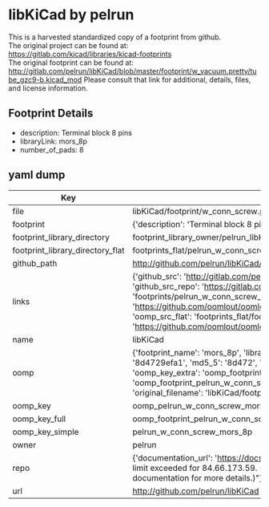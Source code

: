 # libKiCad by pelrun  
This is a harvested standardized copy of a footprint from github.  
The original project can be found at:  
https://gitlab.com/kicad/libraries/kicad-footprints  
The original footprint can be found at:
http://gitlab.com/pelrun/libKiCad/blob/master/footprint/w_vacuum.pretty/tube_gzc9-b.kicad_mod
Please consult that link for additional, details, files, and license information.  
## Footprint Details
* description: Terminal block 8 pins  
* libraryLink: mors_8p  
* number_of_pads: 8  
## yaml dump  
| Key | Value |  
| --- | --- |  
| file | libKiCad/footprint/w_conn_screw.pretty/mors_8p.kicad_mod |  
| footprint | {'description': 'Terminal block 8 pins', 'libraryLink': 'mors_8p', 'number_of_pads': 8} |  
| footprint_library_directory | footprint_library_owner/pelrun_libKiCad |  
| footprint_library_directory_flat | footprints_flat/pelrun_w_conn_screw_mors_8p/working |  
| github_path | http://github.com/pelrun/libKiCad/blob/master/footprint/w_conn_screw.pretty/mors_8p.kicad_mod |  
| links | {'github_src': 'http://gitlab.com/pelrun/libKiCad/blob/master/footprint/w_vacuum.pretty/tube_gzc9-b.kicad_mod', 'github_src_repo': 'https://gitlab.com/kicad/libraries/kicad-footprints', 'oomp_bot': 'footprints/pelrun_w_conn_screw_mors_8p/working', 'oomp_bot_github': 'https://github.com/oomlout/oomlout_oomp_footprint_bot/tree/main/footprints/pelrun_w_conn_screw_mors_8p/working', 'oomp_src_flat': 'footprints_flat/footprints_flat/pelrun_w_conn_screw_mors_8p/working', 'oomp_src_flat_github': 'https://github.com/oomlout/oomlout_oomp_footprint_src/tree/main/footprints_flat/pelrun_w_conn_screw_mors_8p/working'} |  
| name | libKiCad |  
| oomp | {'footprint_name': 'mors_8p', 'library_name': 'w_conn_screw', 'md5': '8d4729efa16ccbcc07050927b568dee6', 'md5_10': '8d4729efa1', 'md5_5': '8d472', 'md5_6': '8d4729', 'oomp_key': 'oomp_pelrun_w_conn_screw_mors_8p', 'oomp_key_extra': 'oomp_footprint_pelrun_w_conn_screw_mors_8p', 'oomp_key_full': 'oomp_footprint_pelrun_w_conn_screw_mors_8p_8d4729', 'oomp_key_simple': 'pelrun_w_conn_screw_mors_8p', 'original_filename': 'libKiCad/footprint/w_conn_screw.pretty/mors_8p.kicad_mod', 'owner_name': 'pelrun'} |  
| oomp_key | oomp_pelrun_w_conn_screw_mors_8p |  
| oomp_key_full | oomp_footprint_pelrun_w_conn_screw_mors_8p |  
| oomp_key_simple | pelrun_w_conn_screw_mors_8p |  
| owner | pelrun |  
| repo | {'documentation_url': 'https://docs.github.com/rest/overview/resources-in-the-rest-api#rate-limiting', 'message': "API rate limit exceeded for 84.66.173.59. (But here's the good news: Authenticated requests get a higher rate limit. Check out the documentation for more details.)"} |  
| url | http://github.com/pelrun/libKiCad |  

